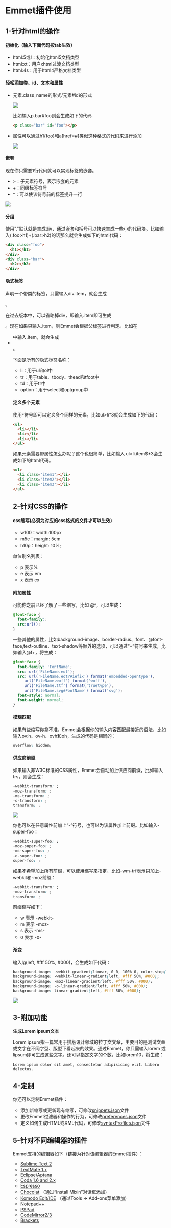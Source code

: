 # Emmet插件使用

## 1-针对html的操作

#### 初始化（输入下面代码按tab生效）

- html:5或!：初始化html5文档类型
- html:xt：用户xhtml过渡文档类型
- html:4s：用于html4严格文档类型

#### 轻松添加类、id、文本和属性

- 元素.class_name的形式/元素#id的形式

  ![](http://omk1n04i8.bkt.clouddn.com/17-10-29/90435545.jpg)

  比如输入p.bar#foo则会生成如下的代码

  ```html
  <p class="bar" id="foo"></p>
  ```

- 属性可以通过h1{foo}和a[href=#]类似这种格式的代码来进行添加

  ![](http://omk1n04i8.bkt.clouddn.com/17-10-29/44004558.jpg)

#### 嵌套

现在你只需要1行代码就可以实现标签的嵌套。 

- \>：子元素符号，表示嵌套的元素
- +：同级标签符号
- ^：可以使该符号前的标签提升一行

![](http://omk1n04i8.bkt.clouddn.com/17-10-29/79982974.jpg)

#### 分组

使用"."默认就是生成div，通过嵌套和括号可以快速生成一些小的代码块。比如输入(.foo>h1)+(.bar>h2)的话那么就会生成如下的html代码：

```html
<div class="foo">  
  <h1></h1>  
</div>  
<div class="bar">  
  <h2></h2>  
</div> 
```

#### 隐式标签

声明一个带类的标签，只需输入div.item，就会生成<div class="item"></div>。 

在过去版本中，可以省略掉div，即输入.item即可生成<div class="item"></div>。现在如果只输入.item，则Emmet会根据父标签进行判定。比如在<ul>中输入.item，就会生成<li class="item"></li>。 

下面是所有的隐式标签名称： 

- li：用于ul和ol中
- tr：用于table、tbody、thead和tfoot中
- td：用于tr中
- option：用于select和optgroup中

#### 定义多个元素

使用`*`符号即可以定义多个同样的元素，比如ul>li*3就会生成如下的代码：

```html
<ul>  
  <li></li>  
  <li></li>  
  <li></li>  
</ul> 
```

如果元素需要带属性怎么办呢？这个也很简单，比如输入 ul>li.item$*3会生成如下的html代码。

```html
<ul>  
  <li class="item1"></li>  
  <li class="item2"></li>  
  <li class="item3"></li>  
</ul>  
```

## 2-针对CSS的操作

#### css缩写(必须为对应的css格式的文件才可以生效)

- w100：width:100px
- m5e：margin: 5em
- h10p：height: 10%;

单位别名列表： 

- p 表示%
- e 表示 em
- x 表示 ex

#### 附加属性

可能你之前已经了解了一些缩写，比如 @f，可以生成： 

```css
@font-face {  
  font-family:;  
  src:url();  
} 
```

一些其他的属性，比如background-image、border-radius、font、@font-face,text-outline、text-shadow等额外的选项，可以通过“+”符号来生成，比如输入@f+，将生成： 

```css
@font-face {  
  font-family: 'FontName';  
  src: url('FileName.eot');  
  src: url('FileName.eot?#iefix') format('embedded-opentype'),  
     url('FileName.woff') format('woff'),  
     url('FileName.ttf') format('truetype'),  
     url('FileName.svg#FontName') format('svg');  
  font-style: normal;  
  font-weight: normal;  
}  
```

#### 模糊匹配

如果有些缩写你拿不准，Emmet会根据你的输入内容匹配最接近的语法，比如输入ov:h、ov-h、ovh和oh，生成的代码是相同的：

```css
overflow: hidden; 
```

#### 供应商前缀

如果输入非W3C标准的CSS属性，Emmet会自动加上供应商前缀，比如输入trs，则会生成： 

```css
-webkit-transform: ;  
-moz-transform: ;  
-ms-transform: ;  
-o-transform: ;  
transform: ; 
```

![](http://omk1n04i8.bkt.clouddn.com/17-10-29/8248386.jpg)

你也可以在任意属性前加上“-”符号，也可以为该属性加上前缀。比如输入-super-foo： 

```css
-webkit-super-foo: ;  
-moz-super-foo: ;  
-ms-super-foo: ;  
-o-super-foo: ;  
super-foo: ;  
```

如果不希望加上所有前缀，可以使用缩写来指定，比如-wm-trf表示只加上-webkit和-moz前缀： 

```css
-webkit-transform: ;  
-moz-transform: ;  
transform: ; 
```

前缀缩写如下： 

- w 表示 -webkit-
- m 表示 -moz-
- s 表示 -ms-
- o 表示 -o-

#### 渐变

输入lg(left, #fff 50%, #000)，会生成如下代码： 

```css
background-image: -webkit-gradient(linear, 0 0, 100% 0, color-stop(0.5, #fff), to(#000));  
background-image: -webkit-linear-gradient(left, #fff 50%, #000);  
background-image: -moz-linear-gradient(left, #fff 50%, #000);  
background-image: -o-linear-gradient(left, #fff 50%, #000);  
background-image: linear-gradient(left, #fff 50%, #000);  
```

![](http://omk1n04i8.bkt.clouddn.com/17-10-29/59307770.jpg)

## 3-附加功能

**生成Lorem ipsum文本** 

Lorem ipsum指一篇常用于排版设计领域的拉丁文文章，主要目的是测试文章或文字在不同字型、版型下看起来的效果。通过Emmet，你只需输入lorem 或 lipsum即可生成这些文字。还可以指定文字的个数，比如lorem10，将生成： 

```
Lorem ipsum dolor sit amet, consectetur adipisicing elit. Libero delectus.
```

## 4-定制

你还可以定制Emmet插件： 

- 添加新缩写或更新现有缩写，可修改[snippets.json](http://docs.emmet.io/customization/snippets/)文件
- 更改Emmet过滤器和操作的行为，可修改[preferences.json](http://docs.emmet.io/customization/preferences/)文件
- 定义如何生成HTML或XML代码，可修改[syntaxProfiles.json](http://docs.emmet.io/customization/syntax-profiles/)文件

## 5-针对不同编辑器的插件

Emmet支持的编辑器如下（链接为针对该编辑器的Emmet插件）： 

- [Sublime Text 2](https://github.com/sergeche/emmet-sublime)
- [TextMate 1.x](https://github.com/emmetio/Emmet.tmplugin)
- [Eclipse/Aptana](https://github.com/emmetio/emmet-eclipse)
- [Coda 1.6 and 2.x](https://github.com/emmetio/Emmet.codaplugin)
- [Espresso](https://github.com/emmetio/Emmet.sugar)
- [Chocolat](https://github.com/sergeche/emmet.chocmixin) （通过“Install Mixin”对话框添加)
- [Komodo Edit/IDE](https://github.com/emmetio/emmet/downloads) （通过Tools → Add-ons菜单添加)
- [Notepad++](https://github.com/emmetio/emmet/downloads)
- [PSPad](https://github.com/emmetio/emmet/downloads)
- [CodeMirror2/3](https://github.com/emmetio/codemirror)
- [Brackets](https://github.com/emmetio/brackets-emmet)

